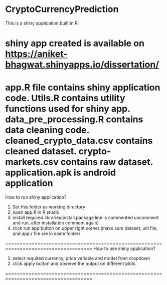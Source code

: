 # CryptoCurrencyPrediction
This is a shiny application built in R.


shiny app created is available on
https://aniket-bhagwat.shinyapps.io/dissertation/
====================================================================================

app.R file contains shiny application code.
Utils.R contains utility functions used for shiny app.
data_pre_processing.R contains data cleaning code.
cleaned_crypto_data.csv contains cleaned dataset.
crypto-markets.csv contains raw dataset.
application.apk is android application
====================================================================================
How to run shiny application?

1) Set this folder as working directory
2) open app.R in R studio
3) install required libraries(install.package line is commented uncomment and run, after installation comment again)
4) click run app button on upper right corner.(make sure dataset, util file, and app.r file are in same folder)

====================================================================================
How to use shiny application?

1) select required currency, price variable and model from dropdown
2) click apply button and observe the output on different plots.

====================================================================================
